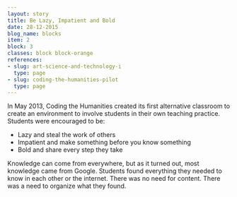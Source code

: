 ```yaml
---
layout: story
title: Be Lazy, Impatient and Bold
date: 28-12-2015
blog_name: blocks
item: 2
block: 3
classes: block block-orange
references:
- slug: art-science-and-technology-i
  type: page
- slug: coding-the-humanities-pilot
  type: page
---
```

In May 2013, Coding the Humanities created its first alternative classroom to create an environment to involve students in their own teaching practice. Students were encouraged to be: 

- Lazy and steal the work of others
- Impatient and make something before you know something
- Bold and share every step they take

Knowledge can come from everywhere, but as it turned out, most knowledge came from Google. Students found everything they needed to know in each other or the internet. There was no need for content. There was a need to organize what they found.
